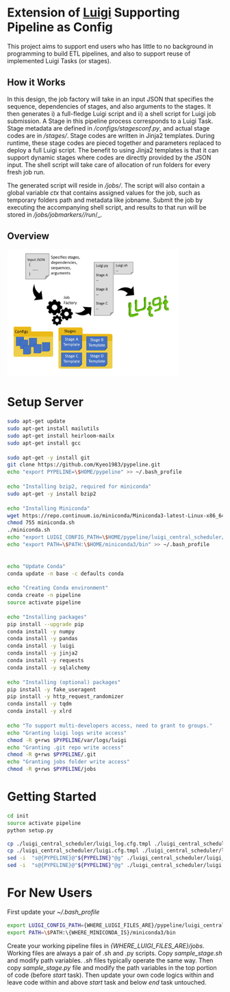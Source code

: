 Extension of [Luigi](https://github.com/spotify/luigi) Supporting Pipeline as Config
==================================
This project aims to support end users who has little to no background in programming to build ETL pipelines, and also to support reuse of implemented Luigi Tasks (or stages).


How it Works
----------------------------------
In this design, the job factory will take in an input JSON that specifies the sequence, dependencies of stages, and also arguments to the stages. It then generates i) a full-fledge Luigi script and ii) a shell script for Luigi job submission. A Stage in this pipeline process corresponds to a Luigi Task. Stage metadata are defined in _/configs/stagesconf.py_, and actual stage codes are in _/stages/_. Stage codes are written in Jinja2 templates. During runtime, these stage codes are pieced together and parameters replaced to deploy a full Luigi script. The benefit to using Jinja2 templates is that it can support dynamic stages where codes are directly provided by the JSON input. The shell script will take care of allocation of run folders for every fresh job run.

The generated script will reside in _/jobs/_. The script will also contain a global variable _ctx_ that contains assigned values for the job, such as temporary folders path and metadata like jobname. Submit the job by executing the accompanying shell script, and results to that run will be stored in _/jobs/jobmarkers/<jobname>/run_<yyyymmddhhmiss>/_.


Overview
----------------------------------
<img width="400px" src="https://raw.githubusercontent.com/Kyeo1983/Luigi_Pypeline/master/docs/diagram.jpg"/>

Setup Server
==================================

```bash
sudo apt-get update
sudo apt-get install mailutils
sudo apt-get install heirloom-mailx
sudo apt-get install gcc

sudo apt-get -y install git
git clone https://github.com/Kyeo1983/pypeline.git
echo "export PYPELINE=\$HOME/pypeline" >> ~/.bash_profile

echo "Installing bzip2, required for miniconda"
sudo apt-get -y install bzip2

echo "Installing Miniconda"
wget https://repo.continuum.io/miniconda/Miniconda3-latest-Linux-x86_64.sh -O ~/miniconda.sh
chmod 755 miniconda.sh
./miniconda.sh
echo "export LUIGI_CONFIG_PATH=\$HOME/pypeline/luigi_central_scheduler/luigi.cfg" >> ~/.bash_profile
echo "export PATH=\$PATH:\$HOME/miniconda3/bin" >> ~/.bash_profile


echo "Update Conda"
conda update -n base -c defaults conda

echo "Creating Conda environment"
conda create -n pipeline
source activate pipeline

echo "Installing packages"
pip install --upgrade pip
conda install -y numpy
conda install -y pandas
conda install -y luigi
conda install -y jinja2
conda install -y requests
conda install -y sqlalchemy

echo "Installing (optional) packages"
pip install -y fake_useragent
pip install -y http_request_randomizer
conda install -y tqdm
conda install -y xlrd

echo "To support multi-developers access, need to grant to groups."
echo "Granting luigi logs write access"
chmod -R g+rws $PYPELINE/var/logs/luigi
echo "Granting .git repo write access"
chmod -R g+rws $PYPELINE/.git
echo "Granting jobs folder write access"
chmod -R g+rws $PYPELINE/jobs
```


Getting Started
==================================
```bash
cd init
source activate pipeline
python setup.py
```

```bash
cp ./luigi_central_scheduler/luigi_log.cfg.tmpl ./luigi_central_scheduler/luigi_log.cfg
cp ./luigi_central_scheduler/luigi.cfg.tmpl ./luigi_central_scheduler/luigi.cfg
sed -i  "s@{PYPELINE}@"${PYPELINE}"@g" ./luigi_central_scheduler/luigi_log.cfg
sed -i  "s@{PYPELINE}@"${PYPELINE}"@g" ./luigi_central_scheduler/luigi.cfg
```


For New Users
==================================
First update your _~/.bash_profile_
```bash
export LUIGI_CONFIG_PATH={WHERE_LUIGI_FILES_ARE}/pypeline/luigi_central_scheduler/luigi.cfg
export PATH=\$PATH:\{WHERE_MINICONDA_IS}/miniconda3/bin
```

Create your working pipeline files in _{WHERE_LUIGI_FILES_ARE}/jobs_.
Working files are always a pair of .sh and .py scripts.
Copy _sample_stage.sh_ and modify path variables. _.sh_ files typically operate the same way.
Then copy _sample_stage.py_ file and modify the path variables in the top portion of code (before _start_ task).
Then update your own code logics within and leave code within and above _start_ task and below _end_ task untouched.
